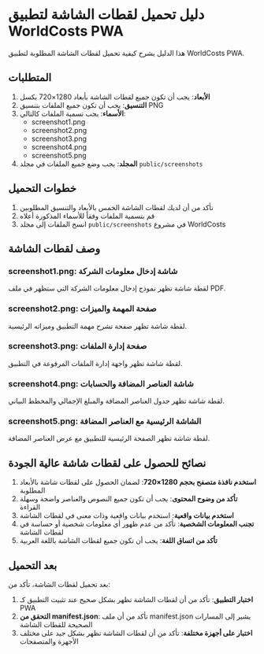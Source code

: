 # دليل تحميل لقطات الشاشة لتطبيق WorldCosts PWA

هذا الدليل يشرح كيفية تحميل لقطات الشاشة المطلوبة لتطبيق WorldCosts PWA.

## المتطلبات

1. **الأبعاد**: يجب أن تكون جميع لقطات الشاشة بأبعاد 1280×720 بكسل
2. **التنسيق**: يجب أن تكون جميع الملفات بتنسيق PNG
3. **الأسماء**: يجب تسمية الملفات كالتالي:
   - screenshot1.png
   - screenshot2.png
   - screenshot3.png
   - screenshot4.png
   - screenshot5.png
4. **المجلد**: يجب وضع جميع الملفات في مجلد `public/screenshots`

## خطوات التحميل

1. تأكد من أن لديك لقطات الشاشة الخمس بالأبعاد والتنسيق المطلوبين
2. قم بتسمية الملفات وفقاً للأسماء المذكورة أعلاه
3. انسخ الملفات إلى مجلد `public/screenshots` في مشروع WorldCosts

## وصف لقطات الشاشة

### screenshot1.png: شاشة إدخال معلومات الشركة
لقطة شاشة تظهر نموذج إدخال معلومات الشركة التي ستظهر في ملف PDF.

### screenshot2.png: صفحة المهمة والميزات
لقطة شاشة تظهر صفحة تشرح مهمة التطبيق وميزاته الرئيسية.

### screenshot3.png: صفحة إدارة الملفات
لقطة شاشة تظهر واجهة إدارة الملفات المرفوعة في التطبيق.

### screenshot4.png: شاشة العناصر المضافة والحسابات
لقطة شاشة تظهر جدول العناصر المضافة والمبلغ الإجمالي والمخطط البياني.

### screenshot5.png: الشاشة الرئيسية مع العناصر المضافة
لقطة شاشة تظهر الصفحة الرئيسية للتطبيق مع عرض العناصر المضافة.

## نصائح للحصول على لقطات شاشة عالية الجودة

1. **استخدم نافذة متصفح بحجم 1280×720**: لضمان الحصول على لقطات شاشة بالأبعاد المطلوبة
2. **تأكد من وضوح المحتوى**: يجب أن تكون جميع النصوص والعناصر واضحة وسهلة القراءة
3. **استخدم بيانات واقعية**: استخدم بيانات واقعية وذات معنى في لقطات الشاشة
4. **تجنب المعلومات الشخصية**: تأكد من عدم ظهور أي معلومات شخصية أو حساسة في لقطات الشاشة
5. **تأكد من اتساق اللغة**: يجب أن تكون جميع لقطات الشاشة باللغة العربية

## بعد التحميل

بعد تحميل لقطات الشاشة، تأكد من:

1. **اختبار التطبيق**: تأكد من أن لقطات الشاشة تظهر بشكل صحيح عند تثبيت التطبيق كـ PWA
2. **التحقق من manifest.json**: تأكد من أن ملف manifest.json يشير إلى المسارات الصحيحة للقطات الشاشة
3. **اختبار على أجهزة مختلفة**: تأكد من أن لقطات الشاشة تظهر بشكل جيد على مختلف الأجهزة والمتصفحات
